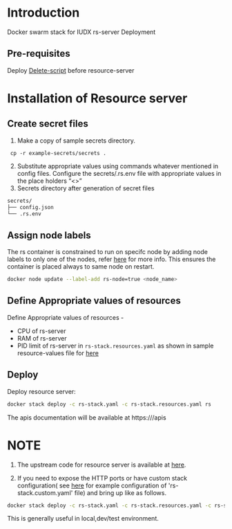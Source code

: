 # Introduction
Docker swarm stack for IUDX rs-server Deployment

## Pre-requisites
Deploy [Delete-script](../rs-delete-subs-script/) before resource-server

# Installation of Resource server
## Create secret files
1. Make a copy of sample secrets directory.

```console
 cp -r example-secrets/secrets .
```
2. Substitute appropriate values using commands whatever mentioned in config files. Configure the secrets/.rs.env file with appropriate values in the place holders “<>”
3. Secrets directory after generation of secret files
```sh
secrets/
├── config.json
└── .rs.env
```


## Assign node labels
 
The rs container is constrained to run on specifc node by adding node labels to only one of the nodes, refer [here](https://docs.docker.com/engine/swarm/services/#placement-constraints) for more info. This ensures the container is placed always to same node on restart.
```sh
docker node update --label-add rs-node=true <node_name>
```


## Define Appropriate values of resources

Define Appropriate values of resources -
- CPU of rs-server 
- RAM of rs-server
- PID limit of rs-server
in `rs-stack.resources.yaml` as shown in sample resource-values file for [here](example-rs-stack.resources.yaml)

## Deploy
Deploy resource server:
```sh
docker stack deploy -c rs-stack.yaml -c rs-stack.resources.yaml rs
```
The apis documentation will be available at https://<rs-server-domain-name>/apis
# NOTE
1. The upstream code for resource server is available at [here](https://github.com/datakaveri/iudx-resource-server).

2. If you need to expose the HTTP ports or have custom stack configuration( see [here](example-rs-stack.custom.yaml) for example configuration of 'rs-stack.custom.yaml' file)  and bring up like as follows.
```sh
docker stack deploy -c rs-stack.yaml -c rs-stack.resources.yaml -c rs-stack.custom.yaml rs
```
This is generally useful in local,dev/test environment.

